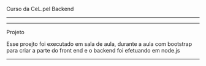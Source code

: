Curso da CeL.pel   Backend
**************************************************************************************************




**************************************************************************************************
Projeto 

Esse proejto foi executado em sala de aula, durante a aula com bootstrap para criar a parte do front end
e o backend foi efetuando em node.js
**************************************************************************************************
